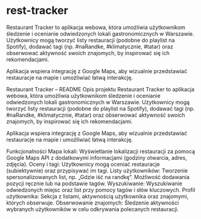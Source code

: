 # rest-tracker
Restaurant Tracker to aplikacja webowa, która umożliwia użytkownikom śledzenie i ocenianie odwiedzonych lokali gastronomicznych w Warszawie. Użytkownicy mogą tworzyć listy restauracji (podobne do playlist na Spotify), dodawać tagi (np. #naRandke, #klimatycznie, #tatar) oraz obserwować aktywność swoich znajomych, by inspirować się ich rekomendacjami.

Aplikacja wspiera integrację z Google Maps, aby wizualnie przedstawiać restauracje na mapie i umożliwiać łatwą interakcję.

Restaurant Tracker – README
Opis projektu
Restaurant Tracker to aplikacja webowa, która umożliwia użytkownikom śledzenie i ocenianie odwiedzonych lokali gastronomicznych w Warszawie. Użytkownicy mogą tworzyć listy restauracji (podobne do playlist na Spotify), dodawać tagi (np. #naRandke, #klimatycznie, #tatar) oraz obserwować aktywność swoich znajomych, by inspirować się ich rekomendacjami.

Aplikacja wspiera integrację z Google Maps, aby wizualnie przedstawiać restauracje na mapie i umożliwiać łatwą interakcję.

Funkcjonalności
Mapa lokali: Wyświetlanie lokalizacji restauracji za pomocą Google Maps API z dodatkowymi informacjami (godziny otwarcia, adres, zdjęcia).
Oceny i tagi: Użytkownicy mogą oceniać restauracje (subiektywnie) oraz przypisywać im tagi.
Listy użytkowników: Tworzenie spersonalizowanych list, np. „Gdzie iść na randkę”. Możliwość dodawania pozycji ręcznie lub na podstawie tagów.
Wyszukiwanie: Wyszukiwanie odwiedzonych miejsc oraz list przy pomocy tagów i słów kluczowych.
Profil użytkownika: Sekcja z listami, aktywnością użytkownika oraz znajomymi, których obserwuje.
Obserwowanie znajomych: Śledzenie aktywności wybranych użytkowników w celu odkrywania polecanych restauracji.

